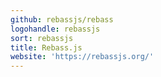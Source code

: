 ```yaml
---
github: rebassjs/rebass
logohandle: rebassjs
sort: rebassjs
title: Rebass.js
website: 'https://rebassjs.org/'
---
```

